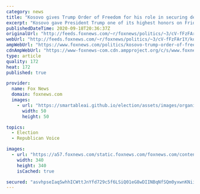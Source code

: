 ```yaml
---
category: news
title: "Kosovo gives Trump Order of Freedom for his role in securing deal with Serbia"
excerpt: "Kosovo gave President Trump one of its highest honors on Friday for his role in an historic economic normalization deal with Serbia earlier this month."
publishedDateTime: 2020-09-18T20:36:37Z
originalUrl: "http://feeds.foxnews.com/~r/foxnews/politics/~3/cV-fFzFAr1Y/kosovo-trump-order-of-freedom-deal-serbia"
webUrl: "http://feeds.foxnews.com/~r/foxnews/politics/~3/cV-fFzFAr1Y/kosovo-trump-order-of-freedom-deal-serbia"
ampWebUrl: "https://www.foxnews.com/politics/kosovo-trump-order-of-freedom-deal-serbia.amp"
cdnAmpWebUrl: "https://www-foxnews-com.cdn.ampproject.org/c/s/www.foxnews.com/politics/kosovo-trump-order-of-freedom-deal-serbia.amp"
type: article
quality: 172
heat: 172
published: true

provider:
  name: Fox News
  domain: foxnews.com
  images:
    - url: "https://smartableai.github.io/election/assets/images/organizations/foxnews.com-50x50.jpg"
      width: 50
      height: 50

topics:
  - Election
  - Republican Voice

images:
  - url: "https://a57.foxnews.com/static.foxnews.com/foxnews.com/content/uploads/2018/09/340/340/i-8dn8554-xl.jpg?ve=1&tl=1"
    width: 340
    height: 340
    isCached: true

secured: "asvhpseIaqSwhhICWttJnYfd729c5f6LSiQ01eG8wDIINBqNfSQm0yxwnKNiidZgPaZLo92Sd2F3jnW2nMofakZuSXzMOeGkZAJAWHfjctvw3lb/HhpUEwzin40fWJ08B0Cgc/tgvSLsxRr1oY0/sq+juucTe/L28+MVdSmVTW3+7LWUhAnKuOj9yg88+20jFO5korDqhAAe4DNtmYdjsi0nx5GA/bkCULYb64c7cKzMA7/uUBpr3QgO8O0rZPdolOossRcq2HjiGCkR2W/7mzgKQWpaFsk+djC/ad5L1hgGDOqa9o9rzr95r1R4Gc0ooBtJ0FJTnNLvqoep8dmjOkgBV/XVu9zJyHV4wuM+oPY=;2z1FBznqGNvYuVEl9+Qp5A=="
---
```


